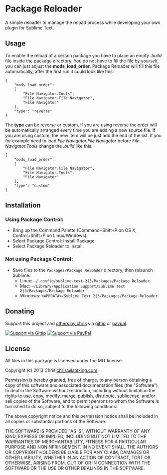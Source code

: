 # Package Reloader

A simple reloader to manage the reload process while developing your own plugin for Sublime Text.

## Usage

To enable the reload of a certain package you have to place an empty *.build* file inside the package directory. You do not have to fill the file by yourself, you can just adjust the **mods_load_order**. Package Reloader will fill this file automatically, after the first run it could look like this:

	{
		"mods_load_order":
		[
			"File Navigator.Tools",
			"File Navigator.File Navigator",
			"File Navigator"
		],
		"type": "reverse"
	}

The **type** can be reverse or custom, if you are using reverse the order will be automatically arranged every time you are adding a new source file. If you are using custom, the new item will be just add the end of the list. If you for example need to load *File Navigator.File Navigator* before *File Navigator.Tools* change the *.build* like this:

	{
		"mods_load_order":
		[
			"File Navigator.File Navigator",
			"File Navigator.Tools",
			"File Navigator"
		],
		"type": "custom"
	}

## Installation

### Using Package Control:

* Bring up the Command Palette (Command+Shift+P on OS X, Control+Shift+P on Linux/Windows).
* Select Package Control: Install Package.
* Select Package Reloader to install.

### Not using Package Control:

* Save files to the `Packages/Package Reloader` directory, then relaunch Sublime:
  * Linux: `~/.config/sublime-text-2|3/Packages/Package Reloader`
  * Mac: `~/Library/Application Support/Sublime Text 2|3/Packages/Package Reloader`
  * Windows: `%APPDATA%/Sublime Text 2|3/Packages/Package Reloader`

## Donating

Support this project and [others by chris][gittip] via [gittip][] or [paypal][].

[![Support via Gittip](https://rawgithub.com/chris---/Donation-Badges/master/gittip.jpeg)][gittip]
[![Support via PayPal](https://rawgithub.com/chris---/Donation-Badges/master/paypal.jpeg)][paypal]

[gittip]: https://www.gittip.com/Chris---
[paypal]: https://www.paypal.com/cgi-bin/webscr?cmd=_s-xclick&hosted_button_id=ZWZCJPFSZNXEW

## License

All files in this package is licensed under the MIT license.

Copyright (c) 2013 Chris <chris@latexing.com>

Permission is hereby granted, free of charge, to any person obtaining a copy
of this software and associated documentation files (the "Software"), to deal
in the Software without restriction, including without limitation the rights
to use, copy, modify, merge, publish, distribute, sublicense, and/or sell
copies of the Software, and to permit persons to whom the Software is
furnished to do so, subject to the following conditions:

The above copyright notice and this permission notice shall be included in
all copies or substantial portions of the Software.

THE SOFTWARE IS PROVIDED "AS IS", WITHOUT WARRANTY OF ANY KIND, EXPRESS OR
IMPLIED, INCLUDING BUT NOT LIMITED TO THE WARRANTIES OF MERCHANTABILITY,
FITNESS FOR A PARTICULAR PURPOSE AND NONINFRINGEMENT. IN NO EVENT SHALL THE
AUTHORS OR COPYRIGHT HOLDERS BE LIABLE FOR ANY CLAIM, DAMAGES OR OTHER
LIABILITY, WHETHER IN AN ACTION OF CONTRACT, TORT OR OTHERWISE, ARISING FROM,
OUT OF OR IN CONNECTION WITH THE SOFTWARE OR THE USE OR OTHER DEALINGS IN
THE SOFTWARE.